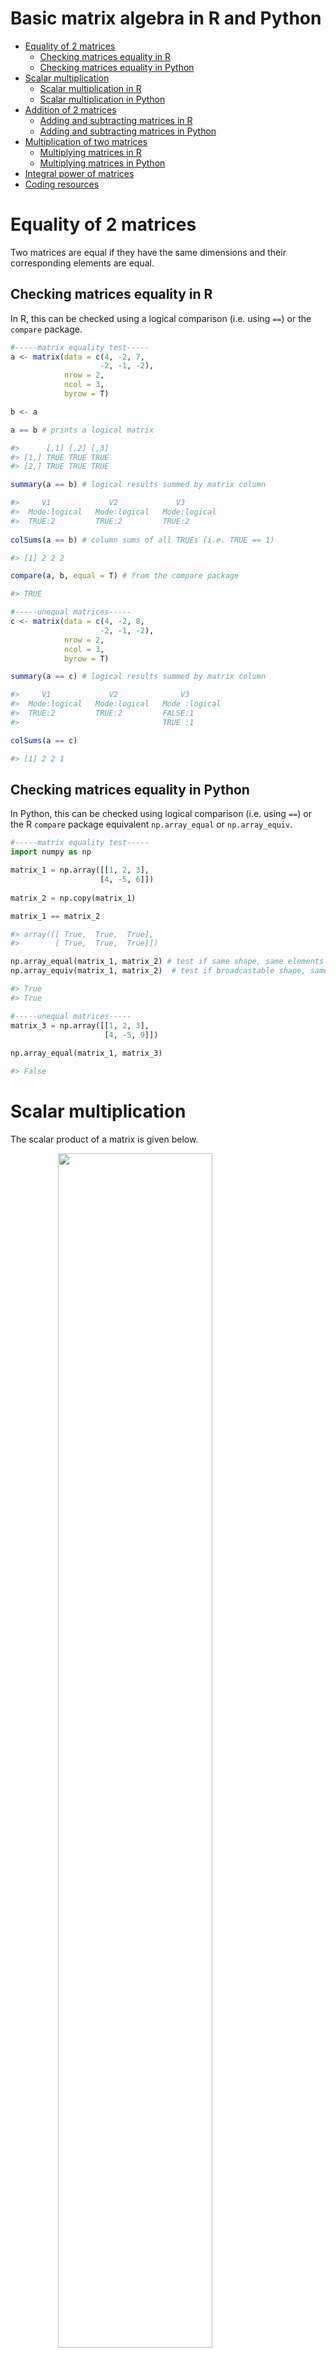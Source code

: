 Basic matrix algebra in R and Python
================

  - [Equality of 2 matrices](#equality-of-2-matrices)
      - [Checking matrices equality in
        R](#checking-matrices-equality-in-r)
      - [Checking matrices equality in
        Python](#checking-matrices-equality-in-python)
  - [Scalar multiplication](#scalar-multiplication)
      - [Scalar multiplication in R](#scalar-multiplication-in-r)
      - [Scalar multiplication in
        Python](#scalar-multiplication-in-python)
  - [Addition of 2 matrices](#addition-of-2-matrices)
      - [Adding and subtracting matrices in
        R](#adding-and-subtracting-matrices-in-r)
      - [Adding and subtracting matrices in
        Python](#adding-and-subtracting-matrices-in-python)
  - [Multiplication of two matrices](#multiplication-of-two-matrices)
      - [Multiplying matrices in R](#multiplying-matrices-in-r)
      - [Multiplying matrices in
        Python](#multiplying-matrices-in-python)
  - [Integral power of matrices](#integral-power-of-matrices)
  - [Coding resources](#coding-resources)

# Equality of 2 matrices

Two matrices are equal if they have the same dimensions and their
corresponding elements are equal.

## Checking matrices equality in R

In R, this can be checked using a logical comparison (i.e. using `==`)
or the `compare` package.

``` r
#-----matrix equality test-----
a <- matrix(data = c(4, -2, 7,
                    -2, -1, -2),
            nrow = 2,
            ncol = 3,
            byrow = T)

b <- a   

a == b # prints a logical matrix

#>      [,1] [,2] [,3]
#> [1,] TRUE TRUE TRUE
#> [2,] TRUE TRUE TRUE

summary(a == b) # logical results summed by matrix column  

#>     V1             V2             V3         
#>  Mode:logical   Mode:logical   Mode:logical  
#>  TRUE:2         TRUE:2         TRUE:2   
 
colSums(a == b) # column sums of all TRUEs (i.e. TRUE == 1)  

#> [1] 2 2 2

compare(a, b, equal = T) # from the compare package

#> TRUE

#-----unequal matrices-----  
c <- matrix(data = c(4, -2, 8,
                    -2, -1, -2),
            nrow = 2,
            ncol = 3,
            byrow = T)

summary(a == c) # logical results summed by matrix column 

#>     V1             V2              V3         
#>  Mode:logical   Mode:logical   Mode :logical  
#>  TRUE:2         TRUE:2         FALSE:1        
#>                                TRUE :1  

colSums(a == c)  

#> [1] 2 2 1
```

## Checking matrices equality in Python

In Python, this can be checked using logical comparison (i.e. using
`==`) or the R `compare` package equivalent `np.array_equal` or
`np.array_equiv`.

``` python
#-----matrix equality test-----
import numpy as np  

matrix_1 = np.array([[1, 2, 3],
                    [4, -5, 6]]) 
                    
matrix_2 = np.copy(matrix_1)  

matrix_1 == matrix_2

#> array([[ True,  True,  True],
#>        [ True,  True,  True]])

np.array_equal(matrix_1, matrix_2) # test if same shape, same elements values
np.array_equiv(matrix_1, matrix_2)  # test if broadcastable shape, same elements values

#> True  
#> True

#-----unequal matrices-----  
matrix_3 = np.array([[1, 2, 3],
                     [4, -5, 9]])  
                    
np.array_equal(matrix_1, matrix_3)

#> False
```

# Scalar multiplication

The scalar product of a matrix is given below.

<img src="../02_figures/02_matrices-scalar-product.jpg" width="70%" style="display: block; margin: auto;" />

**Note:** The same principle holds for division, as it is an inverse
multiplication operation i.e: ![M\\times \\frac{1}{n} =
\\frac{M}{n}](https://latex.codecogs.com/png.latex?M%5Ctimes%20%5Cfrac%7B1%7D%7Bn%7D%20%3D%20%5Cfrac%7BM%7D%7Bn%7D
"M\\times \\frac{1}{n} = \\frac{M}{n}").

## Scalar multiplication in R

``` r
#-----scalar multiplication-----
a <- matrix(data = c(3, 4, 5, -2,
                     1, 0, -3, 2),
            nrow = 2,
            byrow = T)

(a)

#>      [,1] [,2] [,3] [,4]
#> [1,]    3    4    5   -2
#> [2,]    1    0   -3    2

((1/2) * a)  

#>      [,1] [,2] [,3] [,4]
#> [1,]  1.5    2  2.5   -1
#> [2,]  0.5    0 -1.5    1

(a / 2) # same as the scalar multiple (1/2) * a  

#>      [,1] [,2] [,3] [,4]
#> [1,]  1.5    2  2.5   -1
#> [2,]  0.5    0 -1.5    1
```

## Scalar multiplication in Python

``` python
#-----scalar multiplication-----  
import numpy as np  

matrix_1 = np.array([[1, 2, 3],
                    [4, -5, 6]])
                    
print(matrix_1) 

#> [[ 1  2  3]
#>  [ 4 -5  6]]

matrix_2 = matrix_1 * 3

print(matrix_2)

#> [[  3   6   9]
#>  [ 12 -15  18]]  

matrix_3 = matrix_1 / (1/3)
print(matrix_3)

#> [[  3.   6.   9.]
#>  [ 12. -15.  18.]] 

np.array_equal(matrix_2, matrix_3) 

#> True
```

# Addition of 2 matrices

The rules of addition apply if two matrices have the same order (m and n
are the same).

<img src="../02_figures/02_matrices-addition.jpg" width="70%" style="display: block; margin: auto;" />

## Adding and subtracting matrices in R

``` r
#-----addition or subtraction of 2 matrices-----  
a <- matrix(data = c(0, 2, 4,
                     -1, -3 , -5),
            nrow = 2,
            byrow = T)

((3 * a) - (2 * a))

#>      [,1] [,2] [,3]
#> [1,]    0    2    4
#> [2,]   -1   -3   -5

#----when two matrices do not have the same order-----  
a <- matrix(data = c(0, 2, 4,
                     -1, -3 , -5),
            nrow = 2,
            byrow = T)

b <- matrix(data = c(0, 2, 4, 3, 
                     -1, -3 , -5, 2),
            nrow = 2,
            byrow = T)

(a + b)

#> Error in a + b : non-conformable arrays  
```

## Adding and subtracting matrices in Python

``` python
#-----addition of 2 matrices-----
import numpy as np  

matrix_1 = np.array([[1, 2, 3],
                    [4, -5, 6]]) 

matrix_2 = np.arange(start = 3, stop = 8 + 1, step = 1).reshape(2, 3)
print(matrix_2)  

#> [[3 4 5]
#>  [6 7 8]]

print(matrix_1 + matrix_2)

#> [[ 4  6  8]
#>  [10  2 14]]  

#-----when two matrices do not have the same order-----  
matrix_3 = np.arange(start = 3, stop = 6 + 1, step = 1).reshape(2, 2)

print(matrix_2 + matrix_3)  

#> ValueError: operands could not be broadcast together with shapes (2,3) (2,2) 
```

# Multiplication of two matrices

Multiplication is only possible if the number of the number of columns
of matrix A is equivalent to the number of columns of matrix B.

<img src="../02_figures/02_matrices-multiplication.jpg" width="70%" style="display: block; margin: auto;" />

## Multiplying matrices in R

``` r
#-----when matrices can be multiplied-----
a <- matrix(data = c(1, 1, 1, 1,
                     1, 1, 1, 1),
            nrow = 2,
            ncol = 4,
            byrow = T)

b <- matrix(data = c(2, 2,
                     2, 2, 
                     2, 2,
                     2, 2),
            nrow = 4,
            ncol = 2, 
            byrow = T) 

nrow(a) == ncol(b) # must be true

#> TRUE

a %*% b # %*% is the matrix multiplication symbol    

#>      [,1] [,2]
#> [1,]    8    8
#> [2,]    8    8
```

<img src="../02_figures/02_matrices-multiplication-reverse-order.jpg" width="70%" style="display: block; margin: auto;" />

``` r
#-----in matrices A * B does not equal to B * A-----
b %*% a   

#>      [,1] [,2] [,3] [,4]
#> [1,]    4    4    4    4
#> [2,]    4    4    4    4
#> [3,]    4    4    4    4
#> [4,]    4    4    4    4
```

## Multiplying matrices in Python

The numpy function `np.dot()` returns the dot product of two arrays.
When a and b are two dimensional vectors, the dot product is equivalent
to matrix multiplication. For n-dimensional arrays, the dot product is a
sum product over the last axis of a and the second-last axis of b.

``` python
import numpy as np  

matrix_1 = np.array([[3, 3, 3],
                     [3, 3, 3]])  
                     
matrix_2 = np.ones(shape = (3, 2)) 
print(matrix_2)   

#> [[1. 1.]
#>  [1. 1.]
#>  [1. 1.]]  

matrix_3 = np.dot(matrix_1, matrix_2)  
print(matrix_3)

#> [[9. 9.]
#>  [9. 9.]]
```

As a proof of principle, we can also perform matrix multiplication in
Python using a `for loop` and nested lists.

``` python
#-----write matrices as nested lists----- 
a = [[3, 3, 3], 
     [3, 3, 3]] 

b = [[1, 1],
     [1, 1], 
     [1, 1]] 
     
len(a) # defines matrix row  
```

    ## 2

``` python
len(a[0]) # defines matrix column  

#> 2 
#> 3
```

    ## 3

``` python
len(a[0]) == len(b)  # matrix multiplication requires this to be true 

#> True  

#-----matrix multiplication for loop construction-----  

# pre-specify matrix multiplication product dimensions 
```

    ## True

``` python
result = [[0, 0],
          [0, 0]]

# iterate through rows of a
for i in range(len(a)):
   # iterate through columns of b
   for j in range(len(b[0])):
       # iterate through rows of b
       for k in range(len(b)):
           result[i][j] += a[i][k] * b[k][j]

for r in result:
   print(r)

#-----deconstructing += usage in Python-----  

# a += b is the shorthand for a = a + b    
```

    ## [9, 9]
    ## [9, 9]

``` python
c = [1, 2, 3]
d = [-1, -1, -1]

d += c
print(d)

#> [-1, -1, -1, 1, 2, 3]
```

    ## [-1, -1, -1, 1, 2, 3]

# Integral power of matrices

# Coding resources

**Online articles:**

  - [Nested loop for matrix multiplication in
    Python](https://www.programiz.com/python-programming/examples/multiply-matrix)
